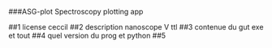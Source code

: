 ###ASG-plot
Spectroscopy plotting app



##1 license ceccil
##2 description
  nanoscope V ttl
##3 contenue du gut exe et tout
##4 quel version du prog et python
##5 
